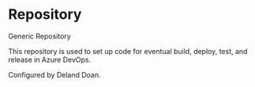 # Repository
Generic Repository

This repository is used to set up code for eventual build, deploy, test, and release in Azure DevOps.

Configured by Deland Doan.
